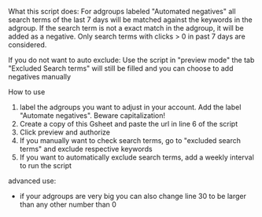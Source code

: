What this script does: 
For adgroups labeled "Automated negatives" all search terms of the last 7 days will be matched against the keywords in the adgroup.
If the search term is not a exact match in the adgroup, it will be added as a negative. 
Only search terms with clicks > 0 in past 7 days are considered. 

If you do not want to auto exclude: 
Use the script in "preview mode" the tab "Excluded Search terms" will still be filled and you can choose to add negatives manually

How to use
1. label the adgroups you want to adjust in your account. Add the label "Automate negatives". Beware capitalization!
2. Create a copy of this Gsheet and paste the url in line 6 of the script
3. Click preview and authorize
4. If you manually want to check search terms, go to "excluded search terms" and exclude respective keywords
5. If you want to automatically exclude search terms, add a weekly interval to run the script

advanced use: 
- if your adgroups are very big you can also change line 30 to be larger than any other number than 0
